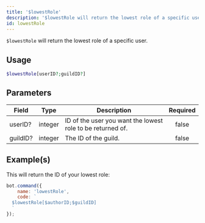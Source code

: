 ```yaml
---
title: '$lowestRole'
description: '$lowestRole will return the lowest role of a specific user.'
id: lowestRole
---
```


`$lowestRole` will return the lowest role of a specific user.

## Usage

```php
$lowestRole[userID?;guildID?]
```

## Parameters

| Field    | Type    | Description                                                | Required |
| -------- | ------- | ---------------------------------------------------------- |:--------:|
| userID?  | integer | ID of the user you want the lowest role to be returned of. |  false   |
| guildID? | integer | The ID of the guild.                                       |  false   |

## Example(s)

This will return the ID of your lowest role:

```javascript
bot.command({
    name: 'lowestRole',
    code: `
  $lowestRole[$authorID;$guildID]
  `
});
```
